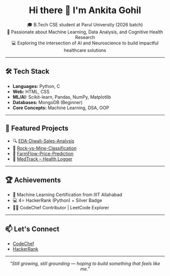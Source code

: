 <h1 align="center">Hi there 👋 I'm Ankita Gohil</h1>

<p align="center">
🎓 B.Tech CSE student at Parul University (2026 batch) <br>
🧠 Passionate about Machine Learning, Data Analysis, and Cognitive Health Research <br>
💻 Exploring the intersection of AI and Neuroscience to build impactful healthcare solutions
</p>

---

## 🛠️ Tech Stack

- **Languages:** Python, C  
- **Web:** HTML, CSS  
- **ML/AI:** Scikit-learn, Pandas, NumPy, Matplotlib  
- **Databases:** MongoDB (Beginner)  
- **Core Concepts:** Machine Learning, DSA, OOP  

---

## 🚀 Featured Projects

- 🔍 [EDA-Diwali-Sales-Analysis](https://github.com/avgohil29/EDA-Diwali-Sales-Analysis)  
- 🎯 [Rock-vs-Mine-Classification](https://github.com/avgohil29/rock-vs-mine-classification-)  
- 🌾 [FarmFlow-Price-Prediction](https://github.com/avgohil29/FarmFlow-Price-Prediction)  
- 💊 [MedTrack – Health Logger](https://github.com/avgohil29/MedTrack)  

---

## 🏆 Achievements

- 🧠 Machine Learning Certification from IIIT Allahabad  
- 💻 4⭐ HackerRank (Python) + Silver Badge  
- 👩‍💻 CodeChef Contributor | LeetCode Explorer  

---

## 📫 Let's Connect

- [CodeChef](https://www.codechef.com/users/ankitagohil29)  
- [HackerRank](https://www.hackerrank.com/profile/ankitagohil945)  
<!-- Add LinkedIn here if you want later -->

---

<p align="center"><i>
"Still growing, still grounding — hoping to build something that feels like me."
</i></p>
